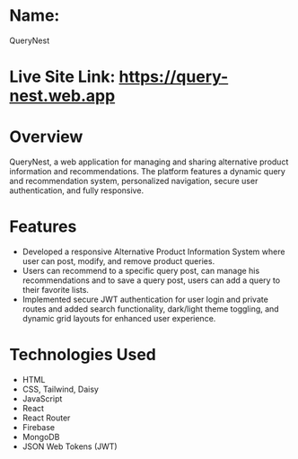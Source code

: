 # Name: 
QueryNest

# Live Site Link: https://query-nest.web.app

# Overview
QueryNest, a web application for managing and sharing alternative product information and recommendations. The platform features a dynamic query and recommendation system, personalized navigation, secure user authentication, and fully responsive. 

# Features
- Developed a responsive Alternative Product Information System where user can post, modify, and 
remove product queries.
- Users can recommend to a specific query post, can manage his recommendations and to save a 
query post, users can add a query to their favorite lists.
- Implemented secure JWT authentication for user login and private routes and added search functionality, dark/light theme toggling, and dynamic grid layouts for enhanced 
user experience.

# Technologies Used
- HTML
- CSS, Tailwind, Daisy
- JavaScript
- React
- React Router
- Firebase
- MongoDB
- JSON Web Tokens (JWT)
